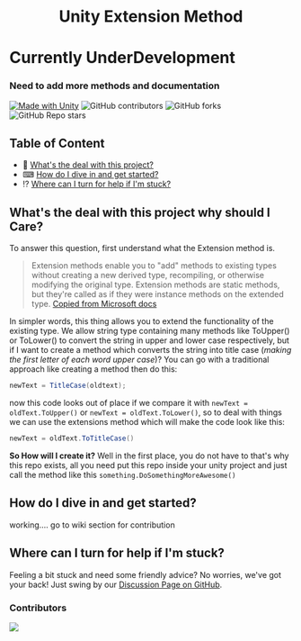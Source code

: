 <h1 align = "center">Unity Extension Method</h1>

# Currently UnderDevelopment 
### Need to add more methods and documentation

[![Made with Unity](https://img.shields.io/badge/Made%20with-Unity-57b9d3.svg?style=flat&logo=unity)](https://unity3d.com) ![GitHub contributors](https://img.shields.io/github/contributors/fallenblood7080/Unity-Extension-Method) ![GitHub forks](https://img.shields.io/github/forks/fallenblood7080/Unity-Extension-Method) ![GitHub Repo stars](https://img.shields.io/github/stars/fallenblood7080/Unity-Extension-Method)





## Table of Content

 - 📃 [What's the deal with this project?](#whats-the-deal-with-this-project-why-should-i-care)
 - ⌨ [How do I dive in and get started?](#how-do-i-dive-in-and-get-started)
 - ⁉ [Where can I turn for help if I'm stuck?](#where-can-i-turn-for-help-if-im-stuck)
 




## What's the deal with this project why should I Care?

To answer this question, first understand what the Extension method is.

> Extension methods enable you to "add" methods to existing types
> without creating a new derived type, recompiling, or otherwise
> modifying the original type. Extension methods are static methods, but
> they're called as if they were instance methods on the extended type.
> [Copied from Microsoft docs](https://learn.microsoft.com/en-us/dotnet/csharp/programming-guide/classes-and-structs/extension-methods)

In simpler words, this thing allows you to extend the functionality of the existing type.
We allow string type containing many methods like ToUpper() or ToLower() to convert the string in upper and lower case respectively, but if I want to create a method which converts the string into title case (*making the first letter of each word upper case*)?
You can go with a traditional approach like creating a method then do this: 
```cs
newText = TitleCase(oldtext);
```
now this code looks out of place if we compare it with `newText = oldText.ToUpper()` or `newText = oldText.ToLower()`, so to deal with things we can use the extensions method which will make the code look like this:
```cs
newText = oldText.ToTitleCase()
```

**So How will I create it?**
Well in the first place, you do not have to that's why this repo exists, all you need put this repo inside your unity project and just call the method like this `something.DoSomethingMoreAwesome()`

## How do I dive in and get started?
working.... go to wiki section for contribution

## Where can I turn for help if I'm stuck?
Feeling a bit stuck and need some friendly advice? No worries, we've got your back! Just swing by our [Discussion Page on GitHub](https://github.com/fallenblood7080/Unity-Extension-Method/discussions).

### Contributors
<a href="https://github.com/fallenblood7080/Unity-Extension-Method/graphs/contributors">
  <img src="https://contrib.rocks/image?repo=fallenblood7080/Unity-Extension-Method" />
</a>
